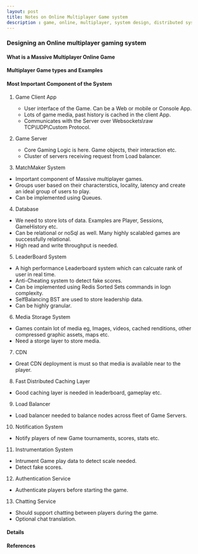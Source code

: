```yaml
---
layout: post
title: Notes on Online Multiplayer Game system
description : game, online, multiplayer, system design, distributed system, interview,  client, server, leaderboard
---
```



### Designing an Online multiplayer gaming system

#### What is a Massive Multiplayer Online Game

#### Multiplayer Game types and Examples

#### Most Important Component of the System

1. Game Client App
   * User interface of the Game. Can be a Web or mobile or Console App.
   * Lots of game media, past history is cached in the client App.
   * Communicates with the Server over Websockets\raw TCP\UDP\Custom Protocol.

2. Game Server
   * Core Gaming Logic is here. Game objects, their interaction etc.
   * Cluster of servers receiving request from Load balancer.
   
3. MatchMaker System
  * Important component of Massive multiplayer games.
  * Groups user based on their characterstics, locality, latency and create an ideal group of users to play.
  * Can be implemented using Queues.
  
4. Database
  * We need to store lots of data. Examples are Player, Sessions, GameHistory etc.
  * Can be relational or noSql as well. Many highly scalabled games are successfully relational.
  * High read and write throughput is needed.
  
5. LeaderBoard System
  * A high performance Leaderboard system which can calcuate rank of user in real time.
  * Anti-Cheating system to detect fake scores.
  * Can be implemented using Redis Sorted Sets commands in logn complexity.
  * SelfBalancing BST are used to store leadership data.
  * Can be highly granular.
  
6. Media Storage System
  * Games contain lot of media eg, Images, videos, cached renditions, other compressed graphic assets, maps etc.
  * Need a storge layer to store media.
  
7. CDN
  * Great CDN deployment is must so that media is available near to the player.
  
8. Fast Distributed Caching Layer
  * Good caching layer is needed in leaderboard, gameplay etc.
  
9. Load Balancer
  * Load balancer needed to balance nodes across fleet of Game Servers.
  
10. Notification System
  * Notify players of new Game tournaments, scores, stats etc.
  
11. Instrumentation System
  * Intrument Game play data to detect scale needed.
  * Detect fake scores.
  
12. Authentication Service
  * Authenticate players before starting the game.
  
13. Chatting Service
  * Should support chatting between players during the game.
  * Optional chat translation.
  
  #### Details
  
  
  #### References
  
  
